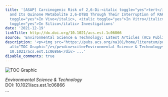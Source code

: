 ```yaml
---
title: '[ASAP] Carcinogenic Risk of 2,6-Di-<italic toggle="yes">tert</italic>-Butylphenol
  and Its Quinone Metabolite 2,6-DTBQ Through Their Interruption of RARβ: <italic
  toggle="yes">In Vivo</italic>, <italic toggle="yes">In Vitro</italic>, and <italic
  toggle="yes">In Silico</italic> Investigations'
date: '2021-12-19'
linkTitle: http://dx.doi.org/10.1021/acs.est.1c06866
source: 'Environmental Science & Technology: Latest Articles (ACS Publications)'
description: '<p><img src="https://pubs.acs.org/na101/home/literatum/publisher/achs/journals/content/esthag/0/esthag.ahead-of-print/acs.est.1c06866/20211219/images/medium/es1c06866_0007.gif"
  alt="TOC Graphic"/></p><div><cite>Environmental Science & Technology</cite></div><div>DOI:
  10.1021/acs.est.1c06866</div> ...'
disable_comments: true
---
```

<p><img src="https://pubs.acs.org/na101/home/literatum/publisher/achs/journals/content/esthag/0/esthag.ahead-of-print/acs.est.1c06866/20211219/images/medium/es1c06866_0007.gif" alt="TOC Graphic"/></p><div><cite>Environmental Science & Technology</cite></div><div>DOI: 10.1021/acs.est.1c06866</div> ...